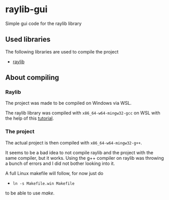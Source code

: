 # raylib-gui
Simple gui code for the raylib library

## Used libraries
The following libraries are used to compile the project
- [raylib](https://www.raylib.com/)

## About compiling
### Raylib
The project was made to be compiled on Windows via WSL.  

The raylib library was compiled with `x86_64-w64-mingw32-gcc` on WSL with the help of this [tutorial](http://bedroomcoders.co.uk/looking-again-at-compiling-a-windows-raylib-app/).  

### The project
The actual project is then compiled with `x86_64-w64-mingw32-g++`.  

It seems to be a bad idea to not compile raylib and the project with the same compiler, but it works. Using the g++ compiler on raylib was throwing a bunch of errors and I did not bother looking into it.

A full Linux makefile will follow, for now just do
- `ln -s Makefile.win Makefile`  

to be able to use *make*.
